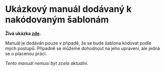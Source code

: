 # Ukázkový manuál dodávaný k nakódovaným šablonám

**Živá ukázka [zde](https://michaljerabek.github.io/mjerabek.cz/manual/index.html).**

Manuál je dodáván pouze v případě, že se bude šablona kódovat podle mých postupů. Případně se můžeme dohodnout na jeho upravení, ale jedná se o placenou práci.

*Tento manuál nemusí být zcela aktuální.*